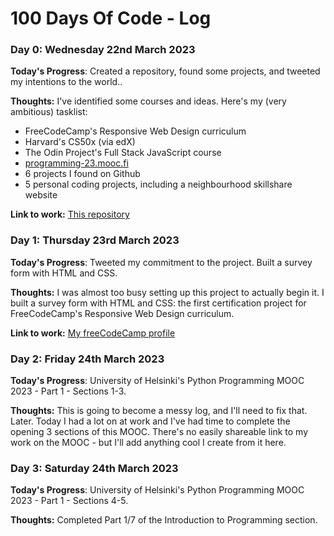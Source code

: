 # 100 Days Of Code - Log

### Day 0: Wednesday 22nd March 2023

**Today's Progress**: Created a repository, found some projects, and tweeted my intentions to the world..

**Thoughts:** I've identified some courses and ideas. Here's my (very ambitious) tasklist:
- FreeCodeCamp's Responsive Web Design curriculum
- Harvard's CS50x (via edX)
- The Odin Project's Full Stack JavaScript course
- [programming-23.mooc.fi](https://programming-23.mooc.fi)
- 6 projects I found on Github
- 5 personal coding projects, including a neighbourhood skillshare website

**Link to work:** [This repository](https://github.com/alaphilip/Next-100-Days-of-Code)

### Day 1: Thursday 23rd March 2023

**Today's Progress**: Tweeted my commitment to the project. Built a survey form with HTML and CSS.

**Thoughts:** I was almost too busy setting up this project to actually begin it.
I built a survey form with HTML and CSS: the first certification project for FreeCodeCamp's Responsive Web Design curriculum.

**Link to work:** [My freeCodeCamp profile](https://www.freecodecamp.org/alaphilip)

### Day 2: Friday 24th March 2023

**Today's Progress**: University of Helsinki's Python Programming MOOC 2023 - Part 1 - Sections 1-3.

**Thoughts:** This is going to become a messy log, and I'll need to fix that.
Later.
Today I had a lot on at work and I've had time to complete the opening 3 sections of this MOOC.
There's no easily shareable link to my work on the MOOC - but I'll add anything cool I create from it here.

### Day 3: Saturday 24th March 2023

**Today's Progress**: University of Helsinki's Python Programming MOOC 2023 - Part 1 - Sections 4-5.

**Thoughts:** Completed Part 1/7 of the Introduction to Programming section.
